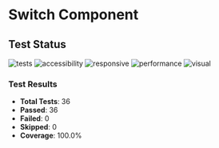 # Switch Component


## Test Status

![tests](https://img.shields.io/badge/tests-36%2F36%20tests-#4c1) ![accessibility](https://img.shields.io/badge/accessibility-passing-#4c1) ![responsive](https://img.shields.io/badge/responsive-pending-#9f9f9f) ![performance](https://img.shields.io/badge/performance-untested-#9f9f9f) ![visual](https://img.shields.io/badge/visual-pending-#9f9f9f) 

### Test Results

- **Total Tests**: 36
- **Passed**: 36
- **Failed**: 0
- **Skipped**: 0
- **Coverage**: 100.0%
